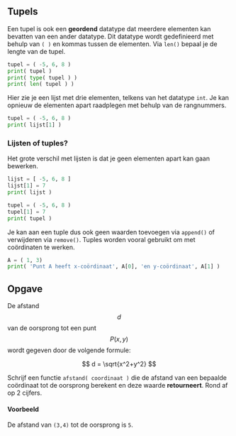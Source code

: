 ## Tupels
Een tupel is ook een **geordend** datatype dat meerdere elementen kan bevatten van een ander datatype. Dit datatype wordt gedefinieerd met behulp van `( )` en kommas tussen de elementen. Via `len()` bepaal je de lengte van de tupel. 

```python
tupel = ( -5, 6, 8 )
print( tupel )
print( type( tupel ) )
print( len( tupel ) )
```
Hier zie je een lijst met drie elementen, telkens van het datatype `int`. Je kan opnieuw de elementen apart raadplegen met behulp van de rangnummers.
```python
tupel = ( -5, 6, 8 )
print( lijst[1] )
```

### Lijsten of tuples?
Het grote verschil met lijsten is dat je geen elementen apart kan gaan bewerken.
```python
lijst = [ -5, 6, 8 ]
lijst[1] = 7
print( lijst )
```

```python
tupel = ( -5, 6, 8 )
tupel[1] = 7
print( tupel )
```

Je kan aan een tuple dus ook geen waarden toevoegen via `append()` of verwijderen via `remove()`. Tuples worden vooral gebruikt om met coördinaten te werken.
```python
A = ( 1, 3)
print( 'Punt A heeft x-coördinaat', A[0], 'en y-coördinaat', A[1] )
```

## Opgave
De afstand $$d$$ van de oorsprong tot een punt $$P(x,y)$$ wordt gegeven door de volgende formule:

$$
    d = \sqrt{x^2+y^2}
$$

Schrijf een functie `afstand( coordinaat )` die de afstand van een bepaalde coördinaat tot de oorsprong berekent en deze waarde **retourneert**. Rond af op 2 cijfers.

#### Voorbeeld
De afstand van `(3,4)` tot de oorsprong is `5`.